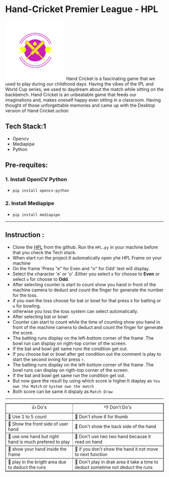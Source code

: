 # Hand-Cricket Premier League - HPL 
<img src="https://github.com/DhanushpathiPrakash/Hand-Cricket-Using-Python/blob/main/HPL.png" width="190" height="190">
Hand Cricket is a fascinating game that we used to play during our childhood days. Having the vibes of the IPL and World Cup series, we used to daydream about the match while sitting on the backbench. Hand Cricket is an unbeatable game that feeds our imaginations and, makes oneself happy even sitting in a classroom. Having thought of those unforgettable memories and came up with the Desktop version of Hand Cricket.uction

## Tech Stack:1
- Opencv
- Mediapipe
- Python

## Pre-requites:
### 1. Install OpenCV Python
  - `pip install opencv-python`
### 2. Install Mediapipe
  - `pip install mediapipe`

<hr>

## Instruction :
  - Clone the [HPL](https://github.com/DhanushpathiPrakash/Hand-Cricket-Using-Python) from the github. Run the `HPL.py` in your machine before that you check the Tech stack.
  - When start run the project.It automatically open yhe HPL Frame on your machine
  - On the frame 'Press "e" for Even and "o" for Odd' text will display.
  - Select the character 'e' or 'o' .Either you select `e` for choose to  **Even** or select `o` for choose to **Odd**.
  - After selecting counter is start to count show you hand in front of the machine camera to deduct and count the finger for generate the number for the toss.
  - if you own the toss choose for bat or bowl for that press `b` for batting or `w` for bowling.
  - otherwise you loss the toss system can select automatically.
  - After selecting bat or bowl
  - Counter can start to count while the time of counting show you hand in front of the machine camera to deduct and count the finger for generate the score.
  - The batting runs display on the left-bottom corner of the frame .The bowl run can display on rigth-top corner of the screen.
  - If the bat and bowl get same runs the condition get out.
  - If you choose bat or bowl after get condition out the comment is play to start the second inning for press `r`.
  - The batting runs display on the left-bottom corner of the frame .The bowl runs can display on rigth-top corner of the screen.
  - If the bat and bowl get same run the condition get out.
  - But now gave the result by using which score is higher.It diaplay as `You own the Match` or `System own the match`
  - Both score can be same it dispaly as `Match Draw`

<hr>


<table border=1>
  <tr>
    <td><center> 👍 Do's</center></td>
    <td><center> 👎 Don't Do's</center></td>
  </tr>
  <tr>
    <td>🤜 Use 1 to 5 count</td>
    <td>🤜 Don't show 6 for thumb</td>
  </tr>
  <tr>
    <td>🤜 Show the front side of user hand</td>
    <td>🤜 Don't show the back side of the hand</td>
  </tr>
  <tr>
    <td>🤜 use one hand but right hand is much prefered to play </td>
    <td>🤜 Don't use two two hand because it read on hand</td>
  </tr>
  <tr>
    <td>🤜 show your hand inside the frame</td>
    <td>🤜 if you don't show the hand it not move to next function</td>
  </tr>
  <tr>
    <td>🤜 play in the brigth area due to deduct the runs </td>
    <td>🤜 Don't play in drak area it take a time to deduct sometime not deduct the runs</td>
  </tr>
</table>
